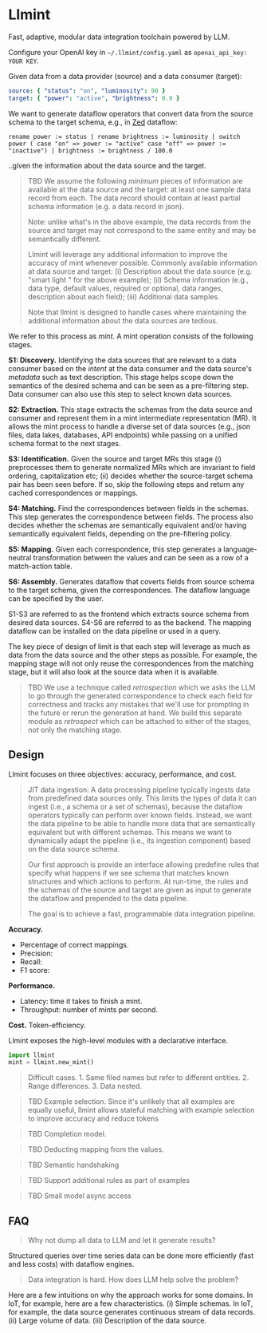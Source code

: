 # Llmint
Fast, adaptive, modular data integration toolchain powered by LLM.

Configure your OpenAI key in `~/.llmint/config.yaml` as `openai_api_key: YOUR KEY`.

Given data from a data provider (source) and a data consumer (target):
```yaml
source: { "status": "on", "luminosity": 90 }
target: { "power": "active", "brightness": 0.9 }
```
We want to generate dataflow operators that convert data from the source schema to the target schema, e.g., in [Zed](https://github.com/brimdata/zed) dataflow:

```shell
rename power := status | rename brightness := luminosity | switch power ( case "on" => power := "active" case "off" => power := "inactive") | brightness := brightness / 100.0
```

..given the information about the data source and the target.

> TBD We assume the following *minimum* pieces of information are available at the data source and the target: at least one sample data record from each. The data record should contain at least partial schema information (e.g. a data record in json). 
>
> Note: unlike what's in the above example, the data records from the source and target may not correspond to the same entity and may be semantically different.
>
> Llmint will leverage any additional information to improve the accuracy of mint whenever possible. Commonly available information at data source and target: (i) Description about the data source (e.g. "smart light " for the above example); (ii) Schema information (e.g., data type, default values, required or optional, data ranges, description about each field); (iii) Additional data samples.
>
> Note that llmint is designed to handle cases where maintaining the additional information about the data sources are tedious. 

We refer to this process as *mint*.  A mint operation consists of the following stages.

**S1: Discovery.** Identifying the data sources that are relevant to a data consumer based on the *intent* at the data consumer and the data source's *metadata* such as text description. This stage helps scope down the semantics of the desired schema and can be seen as a pre-filtering step. Data consumer can also use this step to select known data sources.

**S2: Extraction.** This stage extracts the schemas from the data source and consumer and represent them in a mint intermediate representation (MR). It allows the mint process to handle a diverse set of data sources (e.g., json files, data lakes, databases, API endpoints) while passing on a unified schema format to the next stages.

**S3: Identification.** Given the source and target MRs this stage (i) preprocesses them to generate normalized MRs which are invariant to field ordering, capitalization etc; (ii) decides whether the source-target schema pair has been seen before. If so, skip the following steps and return any cached correspondences or mappings.

**S4: Matching.** Find the correspondences between fields in the schemas. This step generates the correspondence between fields. The process also decides whether the schemas are semantically equivalent and/or having semantically equivalent fields, depending on the pre-filtering policy.

**S5: Mapping.** Given each correspondence, this step generates a language-neutral transformation between the values and can be seen as a row of a match-action table. 

**S6: Assembly.** Generates dataflow that coverts fields from source schema to the target schema, given the correspondences. The dataflow language can be specified by the user.

S1-S3 are referred to as the frontend which extracts source schema from desired data sources. S4-S6 are referred to as the backend.  The mapping dataflow can be installed on the data pipeline or used in a query. 

The key piece of design of limit is that each step will leverage as much as data from the data source and the other steps as possible. For example, the mapping stage will not only reuse the correspondences from the matching stage, but it will also look at the source data when it is available.

> TBD We use a technique called *retrospection* which we asks the LLM to go through the generated correspondence to check each field for correctness and tracks any mistakes that we'll use for prompting in the future or rerun the generation at hand. We build this separate module as *retrospect* which can be attached to either of the stages, not only the matching stage.

## Design

Llmint focuses on three objectives: accuracy, performance, and cost.

> JIT data ingestion: A data processing pipeline typically ingests data from predefined data sources only. This limits the types of data it can ingest (i.e., a schema or a set of schemas), because the dataflow operators typically can perform over known fields. Instead, we want the data pipeline to be able to handle more data that are semantically equivalent but with different schemas. This means we want to dynamically adapt the pipeline (i.e., its ingestion component) based on the data source schema.
>
> Our first approach is provide an interface allowing predefine rules that specify what happens if we see schema that matches known structures and which actions to perform. At run-time, the rules and the schemas of the source and target are given as input to generate the dataflow and prepended to the data pipeline.
>
> The goal is to achieve a fast, programmable data integration pipeline.

**Accuracy.** 

* Percentage of correct mappings. 
* Precision:
* Recall:
* F1 score:

**Performance.** 
* Latency: time it takes to finish a mint.
* Throughput: number of mints per second.

**Cost.** Token-efficiency. 



Llmint exposes the high-level modules with a declarative interface.

```python
import llmint
mint = llmint.new_mint()
```

> Difficult cases. 1. Same filed names but refer to different entities. 2. Range differences. 3. Data nested.

> TBD Example selection. Since it's unlikely that all examples are equally useful, llmint allows stateful matching with example selection to improve accuracy and reduce tokens

> TBD Completion model.

> TBD Deducting mapping from the values.

> TBD Semantic handshaking 

> TBD Support additional rules as part of examples

> TBD Small model async access

## FAQ

> Why not dump all data to LLM and let it generate results?

Structured queries over time series data can be done more efficiently (fast and less costs) with dataflow engines. 

> Data integration is hard. How does LLM help solve the problem?

Here are a few intuitions on why the approach works for some domains. In IoT, for example, here are a few characteristics. (i) Simple schemas. In IoT, for example, the data source generates continuous stream of data records. (ii) Large volume of data. (iii) Description of the data source.
